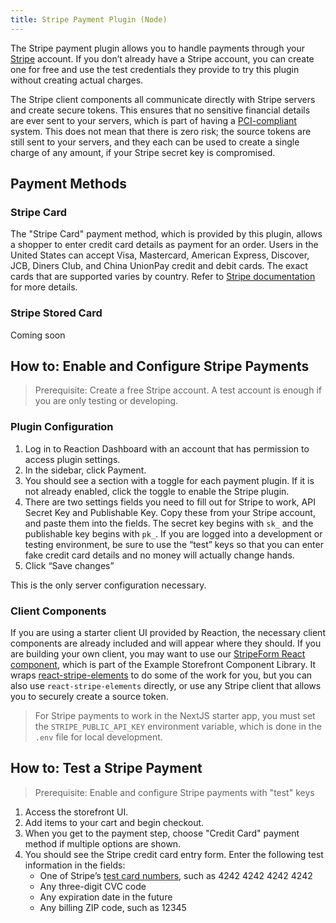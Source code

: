 ```yaml
---
title: Stripe Payment Plugin (Node)
---
```


The Stripe payment plugin allows you to handle payments through your [Stripe](https://stripe.com/) account. If you don’t already have a Stripe account, you can create one for free and use the test credentials they provide to try this plugin without creating actual charges.

The Stripe client components all communicate directly with Stripe servers and create secure tokens. This ensures that no sensitive financial details are ever sent to your servers, which is part of having a [PCI-compliant](https://stripe.com/docs/security#pci-dss-guidelines) system. This does not mean that there is zero risk; the source tokens are still sent to your servers, and they each can be used to create a single charge of any amount, if your Stripe secret key is compromised.

## Payment Methods

### Stripe Card
The "Stripe Card" payment method, which is provided by this plugin, allows a shopper to enter credit card details as payment for an order. Users in the United States can accept Visa, Mastercard, American Express, Discover, JCB, Diners Club, and China UnionPay credit and debit cards. The exact cards that are supported varies by country. Refer to [Stripe documentation](https://stripe.com/docs/sources/cards) for more details.

### Stripe Stored Card
Coming soon

## How to: Enable and Configure Stripe Payments

> Prerequisite: Create a free Stripe account. A test account is enough if you are only testing or developing.

### Plugin Configuration

1. Log in to Reaction Dashboard with an account that has permission to access plugin settings.
2. In the sidebar, click Payment.
3. You should see a section with a toggle for each payment plugin. If it is not already enabled, click the toggle to enable the Stripe plugin.
4. There are two settings fields you need to fill out for Stripe to work, API Secret Key and Publishable Key. Copy these from your Stripe account, and paste them into the fields. The secret key begins with `sk_` and the publishable key begins with `pk_`. If you are logged into a development or testing environment, be sure to use the “test” keys so that you can enter fake credit card details and no money will actually change hands.
5. Click “Save changes”

This is the only server configuration necessary.

### Client Components

If you are using a starter client UI provided by Reaction, the necessary client components are already included and will appear where they should. If you are building your own client, you may want to use our [StripeForm React component](https://designsystem.reactioncommerce.com/#!/StripeForm), which is part of the Example Storefront Component Library. It wraps [react-stripe-elements](https://github.com/stripe/react-stripe-elements) to do some of the work for you, but you can also use `react-stripe-elements` directly, or use any Stripe client that allows you to securely create a source token.

> For Stripe payments to work in the NextJS starter app, you must set the `STRIPE_PUBLIC_API_KEY` environment variable, which is done in the `.env` file for local development.

## How to: Test a Stripe Payment

> Prerequisite: Enable and configure Stripe payments with "test" keys

1. Access the storefront UI.
2. Add items to your cart and begin checkout.
3. When you get to the payment step, choose "Credit Card" payment method if multiple options are shown.
4. You should see the Stripe credit card entry form. Enter the following test information in the fields:
    - One of Stripe’s [test card numbers](https://stripe.com/docs/testing#cards), such as 4242 4242 4242 4242
    - Any three-digit CVC code
    - Any expiration date in the future
    - Any billing ZIP code, such as 12345
